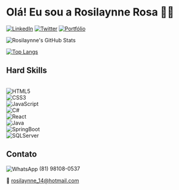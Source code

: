 # Olá! Eu sou a Rosilaynne Rosa 🙋‍♀️

[![LinkedIn](https://img.shields.io/badge/LinkedIn-0077B5?style=for-the-badge&logo=linkedin&logoColor=white)](https://www.linkedin.com/in/rosilaynne-rosa/)
[![Twitter](https://img.shields.io/badge/Twitter-1DA1F2?style=for-the-badge&logo=twitter&logoColor=white)](https://twitter.com/rosilaynnerosa)
[![Portfólio](https://img.shields.io/website?label=Portfólios-Rosilaynne&style=for-the-bagde&url=https://www.remotehub.com/rosilaynne.rosa/portfolios/)](https://www.remotehub.com/rosilaynne.rosa/portfolios)


![Rosilaynne's GitHub Stats](https://github-readme-stats.vercel.app/api?username=RosilaynneSRosa&show_icons=true&theme=radical)

[![Top Langs](https://github-readme-stats.vercel.app/api/top-langs/?username=RosilaynneSRosa)](https://github.com/anuraghazra/github-readme-stats)


## Hard Skills

<div style="display: inline_block"></br>
<img align="center" alt="HTML5" src="https://img.shields.io/badge/HTML5-E34F26?style=for-the-badge&logo=html5&logoColor=white" />
<div style="display: inline_block">
<img align="center" alt="CSS3" src="https://img.shields.io/badge/CSS3-1572B6?style=for-the-badge&logo=css3&logoColor=white" />
<div style="display: inline_block">
<img align="center" alt="JavaScript" src="https://img.shields.io/badge/JavaScript-F7DF1E?style=for-the-badge&logo=javascript&logoColor=black" />
<div style="display: inline_block">
<img align="center" alt="C#" src="https://img.shields.io/badge/C%23-239120?style=for-the-badge&logo=c-sharp&logoColor=white" />
<div style="display: inline_block">
<img align="center" alt="React" src="https://img.shields.io/badge/React-20232A?style=for-the-badge&logo=react&logoColor=61DAFB" />
<div style="display: inline_block">
<img align="center" alt="Java" src="https://img.shields.io/badge/Java-ED8B00?style=for-the-badge&logo=java&logoColor=white" />
<div style="display: inline_block">
<img align="center" alt="SpringBoot" src="https://img.shields.io/badge/Spring-6DB33F?style=for-the-badge&logo=spring&logoColor=white" />
<div style="display: inline_block">
<img align="center" alt="SQLServer" src="https://img.shields.io/badge/Microsoft_SQL_Server-CC2927?style=for-the-badge&logo=microsoft-sql-server&logoColor=white" /></br>
</div>


## Contato

<div style="display: inline_block">
<img align="center" alt="WhatsApp" src="https://img.shields.io/badge/WhatsApp-25D366?style=for-the-badge&logo=whatsapp&logoColor=white" /> (81) 98108-0537</br>

📧 rosilaynne_14@hotmail.com
</div>
  

